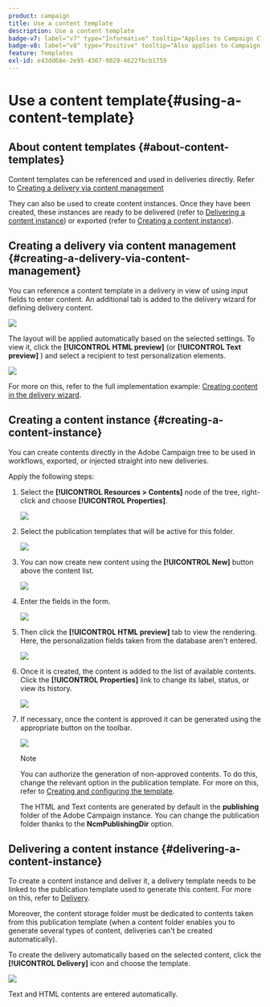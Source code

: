 ```yaml
---
product: campaign
title: Use a content template
description: Use a content template
badge-v7: label="v7" type="Informative" tooltip="Applies to Campaign Classic v7"
badge-v8: label="v8" type="Positive" tooltip="Also applies to Campaign v8"
feature: Templates
exl-id: e43dd68e-2e95-4367-9029-4622fbcb1759
---
```

# Use a content template{#using-a-content-template}

 

## About content templates {#about-content-templates}

Content templates can be referenced and used in deliveries directly. Refer to [Creating a delivery via content management](#creating-a-delivery-via-content-management)

They can also be used to create content instances. Once they have been created, these instances are ready to be delivered (refer to [Delivering a content instance](#delivering-a-content-instance)) or exported (refer to [Creating a content instance](#creating-a-content-instance)).

## Creating a delivery via content management {#creating-a-delivery-via-content-management}

You can reference a content template in a delivery in view of using input fields to enter content. An additional tab is added to the delivery wizard for defining delivery content. 

![](assets/s_ncs_content_deliver_a_content.png)

The layout will be applied automatically based on the selected settings. To view it, click the **[!UICONTROL HTML preview]** (or **[!UICONTROL Text preview]** ) and select a recipient to test personalization elements.

![](assets/s_ncs_content_deliver_a_content_html.png)

For more on this, refer to the full implementation example: [Creating content in the delivery wizard](use-case-creating-content-management.md#creating-content-in-the-delivery-wizard).

## Creating a content instance {#creating-a-content-instance}

You can create contents directly in the Adobe Campaign tree to be used in workflows, exported, or injected straight into new deliveries.

Apply the following steps:

1. Select the **[!UICONTROL Resources > Contents]** node of the tree, right-click and choose **[!UICONTROL Properties]**.

   ![](assets/s_ncs_content_folder_properties.png)

1. Select the publication templates that will be active for this folder. 

   ![](assets/s_ncs_content_folder_templates.png)

1. You can now create new content using the **[!UICONTROL New]** button above the content list.

   ![](assets/s_ncs_content_folder_create_a_template.png)

1. Enter the fields in the form.

   ![](assets/s_ncs_content_folder_use_a_template.png)

1. Then click the **[!UICONTROL HTML preview]** tab to view the rendering. Here, the personalization fields taken from the database aren't entered.

   ![](assets/s_ncs_content_folder_use_a_template_preview.png)

1. Once it is created, the content is added to the list of available contents. Click the **[!UICONTROL Properties]** link to change its label, status, or view its history.

   ![](assets/s_ncs_content_folder_template_properties.png)

1. If necessary, once the content is approved it can be generated using the appropriate button on the toolbar.

   ![](assets/s_ncs_content_folder_template_generate.png)

   >[!NOTE]
   >
   >You can authorize the generation of non-approved contents. To do this, change the relevant option in the publication template. For more on this, refer to [Creating and configuring the template](publication-templates.md#creating-and-configuring-the-template).

   The HTML and Text contents are generated by default in the **publishing** folder of the Adobe Campaign instance. You can change the publication folder thanks to the **NcmPublishingDir** option.

## Delivering a content instance {#delivering-a-content-instance}

To create a content instance and deliver it, a delivery template needs to be linked to the publication template used to generate this content. For more on this, refer to [Delivery](publication-templates.md#delivery).

Moreover, the content storage folder must be dedicated to contents taken from this publication template (when a content folder enables you to generate several types of content, deliveries can't be created automatically).

To create the delivery automatically based on the selected content, click the **[!UICONTROL Delivery]** icon and choose the template.

![](assets/s_ncs_content_folder_create_the_delivery.png)

Text and HTML contents are entered automatically.

